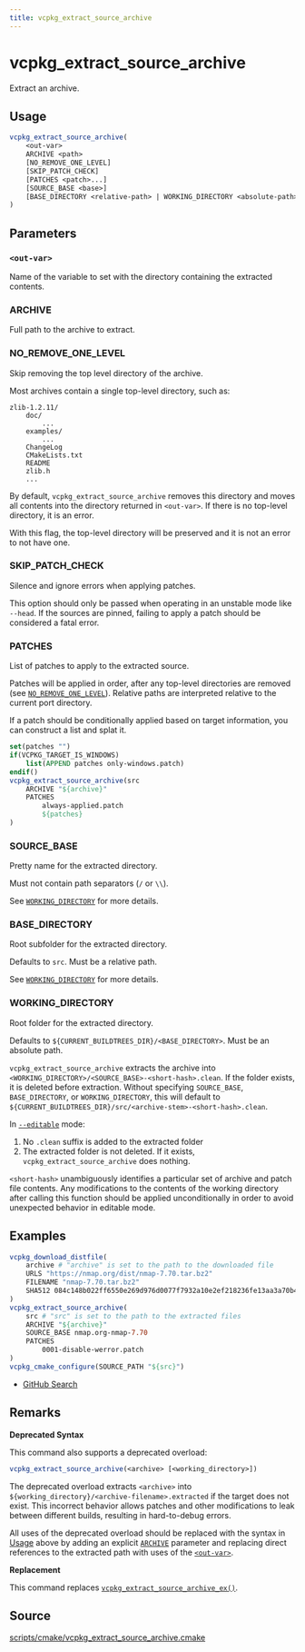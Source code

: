 ```yaml
---
title: vcpkg_extract_source_archive
---
```


# vcpkg_extract_source_archive

Extract an archive.

## Usage
```cmake
vcpkg_extract_source_archive(
    <out-var>
    ARCHIVE <path>
    [NO_REMOVE_ONE_LEVEL]
    [SKIP_PATCH_CHECK]
    [PATCHES <patch>...]
    [SOURCE_BASE <base>]
    [BASE_DIRECTORY <relative-path> | WORKING_DIRECTORY <absolute-path>]
)
```

## Parameters

<a id="out-var"></a>

### `<out-var>`

Name of the variable to set with the directory containing the extracted contents.

### ARCHIVE

Full path to the archive to extract.

### NO_REMOVE_ONE_LEVEL

Skip removing the top level directory of the archive.

Most archives contain a single top-level directory, such as:

```
zlib-1.2.11/
    doc/
        ...
    examples/
        ...
    ChangeLog
    CMakeLists.txt
    README
    zlib.h
    ...
```

By default, `vcpkg_extract_source_archive` removes this directory and moves all contents into the directory returned in `<out-var>`. If there is no top-level directory, it is an error.

With this flag, the top-level directory will be preserved and it is not an error to not have one.

### SKIP_PATCH_CHECK

Silence and ignore errors when applying patches.

This option should only be passed when operating in an unstable mode like `--head`. If the sources are pinned, failing to apply a patch should be considered a fatal error.

### PATCHES

List of patches to apply to the extracted source.

Patches will be applied in order, after any top-level directories are removed (see [`NO_REMOVE_ONE_LEVEL`](#no_remove_one_level)). Relative paths are interpreted relative to the current port directory.

If a patch should be conditionally applied based on target information, you can construct a list and splat it.

```cmake
set(patches "")
if(VCPKG_TARGET_IS_WINDOWS)
    list(APPEND patches only-windows.patch)
endif()
vcpkg_extract_source_archive(src
    ARCHIVE "${archive}"
    PATCHES
        always-applied.patch
        ${patches}
)
```

### SOURCE_BASE

Pretty name for the extracted directory.

Must not contain path separators (`/` or `\\`).

See [`WORKING_DIRECTORY`](#working_directory) for more details.

### BASE_DIRECTORY

Root subfolder for the extracted directory.

Defaults to `src`. Must be a relative path.

See [`WORKING_DIRECTORY`](#working_directory) for more details.

### WORKING_DIRECTORY

Root folder for the extracted directory.

Defaults to `${CURRENT_BUILDTREES_DIR}/<BASE_DIRECTORY>`. Must be an absolute path.

`vcpkg_extract_source_archive` extracts the archive into `<WORKING_DIRECTORY>/<SOURCE_BASE>-<short-hash>.clean`. If the folder exists, it is deleted before extraction. Without specifying `SOURCE_BASE`, `BASE_DIRECTORY`, or `WORKING_DIRECTORY`, this will default to `${CURRENT_BUILDTREES_DIR}/src/<archive-stem>-<short-hash>.clean`.

In [`--editable`](../../commands/install.md#editable) mode:
1. No `.clean` suffix is added to the extracted folder
2. The extracted folder is not deleted. If it exists, `vcpkg_extract_source_archive` does nothing.

`<short-hash>` unambiguously identifies a particular set of archive and patch file contents.
Any modifications to the contents of the working directory after calling this function should be applied unconditionally
in order to avoid unexpected behavior in editable mode.

## Examples

```cmake
vcpkg_download_distfile(
    archive # "archive" is set to the path to the downloaded file
    URLS "https://nmap.org/dist/nmap-7.70.tar.bz2"
    FILENAME "nmap-7.70.tar.bz2"
    SHA512 084c148b022ff6550e269d976d0077f7932a10e2ef218236fe13aa3a70b4eb6506df03329868fc68cb3ce78e4360b200f5a7a491d3145028fed679ef1c9ecae5
)
vcpkg_extract_source_archive(
    src # "src" is set to the path to the extracted files
    ARCHIVE "${archive}"
    SOURCE_BASE nmap.org-nmap-7.70
    PATCHES
        0001-disable-werror.patch
)
vcpkg_cmake_configure(SOURCE_PATH "${src}")
```

* [GitHub Search](https://github.com/microsoft/vcpkg/search?q=vcpkg_extract_source_archive+path%3A%2Fports)

## Remarks

**Deprecated Syntax**

This command also supports a deprecated overload:

```cmake
vcpkg_extract_source_archive(<archive> [<working_directory>])
```

The deprecated overload extracts `<archive>` into `${working_directory}/<archive-filename>.extracted` if the target does not exist. This incorrect behavior allows patches and other modifications to leak between different builds, resulting in hard-to-debug errors.

All uses of the deprecated overload should be replaced with the syntax in [Usage](#usage) above by adding an explicit [`ARCHIVE`](#archive) parameter and replacing direct references to the extracted path with uses of the [`<out-var>`](#out-var).

**Replacement**

This command replaces [`vcpkg_extract_source_archive_ex()`](vcpkg_extract_source_archive_ex.md).

## Source
[scripts/cmake/vcpkg\_extract\_source\_archive.cmake](https://github.com/Microsoft/vcpkg/blob/master/scripts/cmake/vcpkg_extract_source_archive.cmake)

